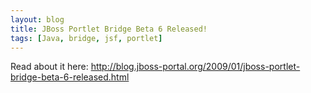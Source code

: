 ```yaml
---
layout: blog
title: JBoss Portlet Bridge Beta 6 Released!
tags: [Java, bridge, jsf, portlet]
---
```


Read about it here: <a href="http://blog.jboss-portal.org/2009/01/jboss-portlet-bridge-beta-6-released.html">http://blog.jboss-portal.org/2009/01/jboss-portlet-bridge-beta-6-released.html</a>
